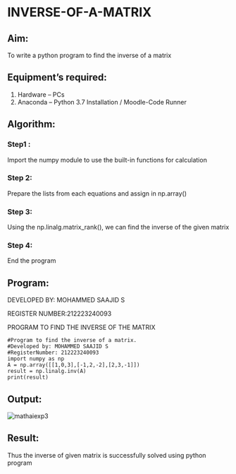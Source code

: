 # INVERSE-OF-A-MATRIX
## Aim:
To write a python program to find the inverse of a matrix
## Equipment’s required:
1. 	Hardware – PCs
2. 	Anaconda – Python 3.7 Installation / Moodle-Code Runner
## Algorithm:

### Step1 : 

Import the numpy module to use the built-in functions for calculation

### Step 2: 

Prepare the lists from each equations and assign in np.array()

### Step 3: 

Using the np.linalg.matrix_rank(), we can find the inverse of the given matrix

### Step 4: 

End the program

## Program:

DEVELOPED BY: MOHAMMED SAAJID S

REGISTER NUMBER:212223240093

PROGRAM TO FIND THE INVERSE OF THE MATRIX

```
#Program to find the inverse of a matrix.
#Developed by: MOHAMMED SAAJID S
#RegisterNumber: 212223240093
import numpy as np
A = np.array([[1,0,3],[-1,2,-2],[2,3,-1]])
result = np.linalg.inv(A)
print(result)

```

## Output:

![mathaiexp3](https://github.com/Mohammed-Saajid/INVERSE-OF-A-MATRIX/assets/141727149/bf36a708-8719-4af7-ad95-151c21178e73)




## Result:
Thus the inverse of given matrix is successfully solved using python program

